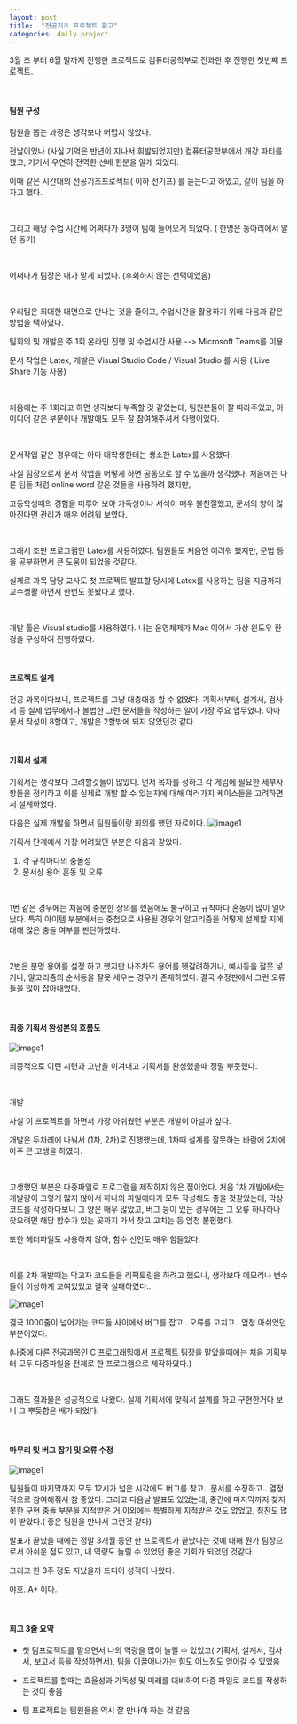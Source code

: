 ```yaml
---
layout: post
title:  "전공기초 프로젝트 회고"
categories: daily project
---
```


3월 초 부터 6월 말까지 진행한 프로젝트로 컴퓨터공학부로 전과한 후 진행한 첫번째 프로젝트.

​

#### 팀원 구성

팀원을 뽑는 과정은 생각보다 어렵지 않았다.

 전날이었나 (사실 기억은 반년이 지나서 휘발되었지만) 컴퓨터공학부에서 개강 파티를 했고, 거기서 우연히 전역한 선배 한분을 알게 되었다. 

 이때 같은 시간대의 전공기초프로젝트( 이하 전기프) 를 듣는다고 하였고, 같이 팀을 하자고 했다.

​

그리고 해당 수업 시간에 어쩌다가 3명이 팀에 들어오게 되었다. ( 한명은 동아리에서 알던 동기)

​

어쩌다가 팀장은 내가 맡게 되었다. (후회하지 않는 선택이었음)

​

우리팀은 최대한 대면으로 만나는 것을 줄이고, 수업시간을 활용하기 위해 다음과 같은 방법을 택하였다.

팀회의 및 개발은 주 1회 온라인 진행 및 수업시간 사용 --> Microsoft Teams를 이용

문서 작업은 Latex, 개발은 Visual Studio Code / Visual Studio 를 사용 ( Live Share 기능 사용)

​

처음에는 주 1회라고 하면 생각보다 부족할 것 같았는데, 팀원분들이 잘 따라주었고, 아이디어 같은 부분이나 개발에도 모두 잘 참여해주셔서 다행이었다.

​

문서작업 같은 경우에는 아마 대학생한테는 생소한 Latex를 사용했다. 

 사실 팀장으로서 문서 작업을 어떻게 하면 공동으로 할 수 있을까 생각했다. 처음에는 다른 팀들 처럼 online word 같은 것들을 사용하려 했지만, 

고등학생때의 경험을 미루어 보아 가독성이나 서식이 매우 불친절했고, 문서의 양이 많아진다면 관리가 매우 어려워 보였다.

​

그래서 조판 프로그램인 Latex를 사용하였다. 팀원들도 처음엔 어려워 했지만, 문법 등을 공부하면서 큰 도움이 되었을 것같다.

실제로 과목 담당 교사도 첫 프로젝트 발표할 당시에 Latex를 사용하는 팀을 지금까지 교수생활 하면서 한번도 못봤다고 했다. 

​

개발 툴은 Visual studio를 사용하였다. 나는 운영체제가 Mac 이어서 가상 윈도우 환경을 구성하여 진행하였다.

​

#### 프로젝트 설계

전공 과목이다보니, 프로젝트를 그냥 대충대충 할 수 없었다. 기획서부터, 설계서, 검사서 등 실제 업무에서나 볼법한 그런 문서들을 작성하는 일이 가장 주요 업무였다. 아마 문서 작성이 8할이고, 개발은 2할밖에 되지 않았던것 같다. 

​

#### 기획서 설계

기획서는 생각보다 고려할것들이 많았다. 먼저 목차를 정하고 각 게임에 필요한 세부사항들을 정리하고 이를 실제로 개발 할 수 있는지에 대해 여러가지 케이스들을 고려하면서 설계하였다.

다음은 실제 개발을 하면서 팀원들이랑 회의를 했던 자료이다.
![image1](/assets/image.png)

  기획서 단계에서 가장 어려웠던 부분은 다음과 같았다.

1. 각 규칙마다의 충돌성
2. 문서상 용어 혼동 및 오류

​

1번 같은 경우에는 처음에 충분한 상의를 했음에도 불구하고 규칙마다 혼동이 많이 일어났다. 특히 아이템 부분에서는 중첩으로 사용될 경우의 알고리즘을 어떻게 설계할 지에 대해 많은 충돌 여부를 판단하였다.

​

2번은 분명 용어를 설정 하고 했지만 나조차도 용어를 헷갈려하거나, 예시등을 잘못 넣거나, 알고리즘의 순서등을 잘못 세우는 경우가 존재하였다. 결국 수정판에서 그런 오류들을 많이 잡아내었다.

​

#### 최종 기획서 완성본의 흐름도


![image1](/assets/image-2.png)

최종적으로 이런 시련과 고난을 이겨내고 기획서를 완성했을때 정말 뿌듯했다. 

​

개발

사실 이 프로젝트를 하면서 가장 아쉬웠던 부분은 개발이 아닐까 싶다.

개발은 두차례에 나눠서 (1차, 2차)로 진행했는데, 1차때 설계를 잘못하는 바람에 2차에 아주 큰 고생을 하였다.

​

고생했던 부분은 다중파일로 프로그램을 제작하지 않은 점이었다. 처음 1차 개발에서는 개발량이 그렇게 많지 않아서 하나의 파일에다가 모두 작성해도 좋을 것같았는데, 막상 코드를 작성하다보니 그 양은 매우 많았고, 버그 등이 있는 경우에는 그 오류 하나하나 찾으려면 해당 함수가 있는 곳까지 가서 찾고 고치는 등 엄청 불편했다.

또한 헤더파일도 사용하지 않아, 함수 선언도 매우 힘들었다. 

​

 이를 2차 개발때는 막고자 코드들을 리팩토링을 하려고 했으나, 생각보다 메모리나 변수들이 이상하게 꼬여있었고 결국 실패하였다..


![image1](/assets/image-3.png)

결국 1000줄이 넘어가는 코드들 사이에서 버그를 잡고.. 오류를 고치고.. 엄청 아쉬었던 부분이었다.

(나중에 다른 전공과목인 C 프로그래밍에서 프로젝트 팀장을 맡았을때에는 처음 기획부터 모두 다중파일을 전제로 한 프로그램으로 제작하였다.)

​

그래도 결과물은 성공적으로 나왔다. 실제 기획서에 맞춰서 설계를 하고 구현한거다 보니 그 뿌듯함은 배가 되었다.

​

#### 마무리 및 버그 잡기 및 오류 수정

![image1](/assets/image-4.png)

팀원들이 마지막까지 모두 12시가 넘은 시각에도 버그를 찾고.. 문서를 수정하고.. 열정적으로 참여해줘서 참 좋았다. 그리고 다음날 발표도 있었는데, 중간에 마지막까지 찾지 못한 구현 충돌 부분을 지적받은 거 이외에는 특별하게 지적받은 것도 없었고, 칭찬도 많이 받았다.( 좋은 팀원을 만나서 그런것 같다)

발표가 끝났을 때에는 정말 3개월 동안 한 프로젝트가 끝났다는 것에 대해 뭔가 팀장으로서 아쉬운 점도 있고, 내 역량도 늘릴  수 있었던 좋은 기회가 되었던 것같다.

 그리고 한 3주 정도 지났을까 드디어 성적이 나왔다.


야호. A+ 이다.

​

#### 회고 3줄 요약

- 첫 팀프로젝트를 맡으면서 나의 역량을 많이 늘릴 수 있었고( 기획서, 설계서, 검사서, 보고서 등을 작성하면서), 팀을 이끌어나가는 힘도 어느정도 얻어갈 수 있었음

- 프로젝트를 할때는 효율성과 가독성 및 미래를 대비하여 다중 파일로 코드를 작성하는 것이 좋음

- 팀 프로젝트는 팀원들을 역시 잘 만나야 하는 것 같음